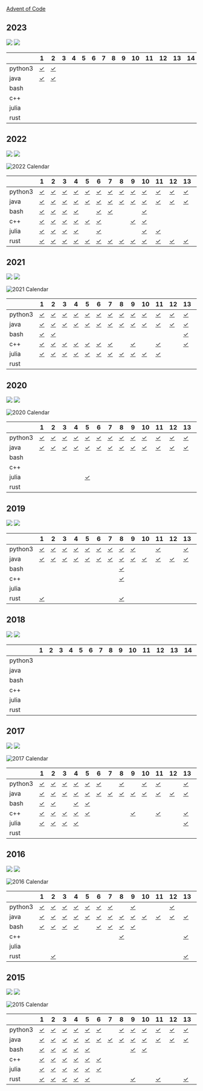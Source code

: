 [Advent of Code](https://adventofcode.com)

## 2023

![](https://img.shields.io/badge/stars%20⭐-4-yellow)
![](https://img.shields.io/badge/days%20completed-2-red)

<!-- @BEGIN:ImplementationsTable:2023@ -->
| | 1 | 2 | 3 | 4 | 5 | 6 | 7 | 8 | 9 | 10 | 11 | 12 | 13 | 14 | 15 | 16 | 17 | 18 | 19 | 20 | 21 | 22 | 23 | 24 | 25 |
| ---| --- | --- | --- | --- | --- | --- | --- | --- | --- | --- | --- | --- | --- | --- | --- | --- | --- | --- | --- | --- | --- | --- | --- | --- | --- |
| python3 | [✓](src/main/python/AoC2023_01.py) | [✓](src/main/python/AoC2023_02.py) |  |  |  |  |  |  |  |  |  |  |  |  |  |  |  |  |  |  |  |  |  |  |  |
| java | [✓](src/main/java/AoC2023_01.java) | [✓](src/main/java/AoC2023_02.java) |  |  |  |  |  |  |  |  |  |  |  |  |  |  |  |  |  |  |  |  |  |  |  |
| bash |  |  |  |  |  |  |  |  |  |  |  |  |  |  |  |  |  |  |  |  |  |  |  |  |  |
| c++ |  |  |  |  |  |  |  |  |  |  |  |  |  |  |  |  |  |  |  |  |  |  |  |  |  |
| julia |  |  |  |  |  |  |  |  |  |  |  |  |  |  |  |  |  |  |  |  |  |  |  |  |  |
| rust |  |  |  |  |  |  |  |  |  |  |  |  |  |  |  |  |  |  |  |  |  |  |  |  |  |
<!-- @END:ImplementationsTable:2023@ -->

## 2022

![](https://img.shields.io/badge/2022%20stars%20⭐-50-yellow)
![](https://img.shields.io/badge/2022%20days%20completed-25-red)

![2022 Calendar](doc/aoc2022.jpg "2022 Calendar")

<!-- @BEGIN:ImplementationsTable:2022@ -->
| | 1 | 2 | 3 | 4 | 5 | 6 | 7 | 8 | 9 | 10 | 11 | 12 | 13 | 14 | 15 | 16 | 17 | 18 | 19 | 20 | 21 | 22 | 23 | 24 | 25 |
| ---| --- | --- | --- | --- | --- | --- | --- | --- | --- | --- | --- | --- | --- | --- | --- | --- | --- | --- | --- | --- | --- | --- | --- | --- | --- |
| python3 | [✓](src/main/python/AoC2022_01.py) | [✓](src/main/python/AoC2022_02.py) | [✓](src/main/python/AoC2022_03.py) | [✓](src/main/python/AoC2022_04.py) | [✓](src/main/python/AoC2022_05.py) | [✓](src/main/python/AoC2022_06.py) | [✓](src/main/python/AoC2022_07.py) | [✓](src/main/python/AoC2022_08.py) | [✓](src/main/python/AoC2022_09.py) | [✓](src/main/python/AoC2022_10.py) | [✓](src/main/python/AoC2022_11.py) | [✓](src/main/python/AoC2022_12.py) | [✓](src/main/python/AoC2022_13.py) | [✓](src/main/python/AoC2022_14.py) | [✓](src/main/python/AoC2022_15.py) | [✓](src/main/python/AoC2022_16.py) |  | [✓](src/main/python/AoC2022_18.py) |  | [✓](src/main/python/AoC2022_20.py) |  | [✓](src/main/python/AoC2022_22.py) | [✓](src/main/python/AoC2022_23.py) |  | [✓](src/main/python/AoC2022_25.py) |
| java | [✓](src/main/java/AoC2022_01.java) | [✓](src/main/java/AoC2022_02.java) | [✓](src/main/java/AoC2022_03.java) | [✓](src/main/java/AoC2022_04.java) | [✓](src/main/java/AoC2022_05.java) | [✓](src/main/java/AoC2022_06.java) | [✓](src/main/java/AoC2022_07.java) | [✓](src/main/java/AoC2022_08.java) | [✓](src/main/java/AoC2022_09.java) | [✓](src/main/java/AoC2022_10.java) | [✓](src/main/java/AoC2022_11.java) | [✓](src/main/java/AoC2022_12.java) | [✓](src/main/java/AoC2022_13.java) | [✓](src/main/java/AoC2022_14.java) | [✓](src/main/java/AoC2022_15.java) | [✓](src/main/java/AoC2022_16.java) | [✓](src/main/java/AoC2022_17.java) | [✓](src/main/java/AoC2022_18.java) | [✓](src/main/java/AoC2022_19.java) | [✓](src/main/java/AoC2022_20.java) | [✓](src/main/java/AoC2022_21.java) | [✓](src/main/java/AoC2022_22.java) | [✓](src/main/java/AoC2022_23.java) | [✓](src/main/java/AoC2022_24.java) | [✓](src/main/java/AoC2022_25.java) |
| bash | [✓](src/main/bash/AoC2022_01.sh) | [✓](src/main/bash/AoC2022_02.sh) | [✓](src/main/bash/AoC2022_03.sh) | [✓](src/main/bash/AoC2022_04.sh) |  | [✓](src/main/bash/AoC2022_06.sh) | [✓](src/main/bash/AoC2022_07.sh) |  |  | [✓](src/main/bash/AoC2022_10.sh) |  |  |  |  |  |  |  |  |  |  |  |  |  |  | [✓](src/main/bash/AoC2022_25.sh) |
| c++ | [✓](src/main/cpp/2022/01/AoC2022_01.cpp) | [✓](src/main/cpp/2022/02/AoC2022_02.cpp) | [✓](src/main/cpp/2022/03/AoC2022_03.cpp) | [✓](src/main/cpp/2022/04/AoC2022_04.cpp) | [✓](src/main/cpp/2022/05/AoC2022_05.cpp) | [✓](src/main/cpp/2022/06/AoC2022_06.cpp) |  |  | [✓](src/main/cpp/2022/09/AoC2022_09.cpp) | [✓](src/main/cpp/2022/10/AoC2022_10.cpp) |  |  |  | [✓](src/main/cpp/2022/14/AoC2022_14.cpp) |  |  |  |  |  |  |  |  | [✓](src/main/cpp/2022/23/AoC2022_23.cpp) | [✓](src/main/cpp/2022/24/AoC2022_24.cpp) | [✓](src/main/cpp/2022/25/AoC2022_25.cpp) |
| julia | [✓](src/main/julia/AoC2022_01.jl) | [✓](src/main/julia/AoC2022_02.jl) | [✓](src/main/julia/AoC2022_03.jl) | [✓](src/main/julia/AoC2022_04.jl) |  | [✓](src/main/julia/AoC2022_06.jl) |  |  |  | [✓](src/main/julia/AoC2022_10.jl) | [✓](src/main/julia/AoC2022_11.jl) |  |  |  |  |  |  |  |  |  |  |  |  |  |  |
| rust | [✓](src/main/rust/AoC2022_01/src/main.rs) | [✓](src/main/rust/AoC2022_02/src/main.rs) | [✓](src/main/rust/AoC2022_03/src/main.rs) | [✓](src/main/rust/AoC2022_04/src/main.rs) | [✓](src/main/rust/AoC2022_05/src/main.rs) | [✓](src/main/rust/AoC2022_06/src/main.rs) | [✓](src/main/rust/AoC2022_07/src/main.rs) | [✓](src/main/rust/AoC2022_08/src/main.rs) | [✓](src/main/rust/AoC2022_09/src/main.rs) | [✓](src/main/rust/AoC2022_10/src/main.rs) | [✓](src/main/rust/AoC2022_11/src/main.rs) | [✓](src/main/rust/AoC2022_12/src/main.rs) | [✓](src/main/rust/AoC2022_13/src/main.rs) | [✓](src/main/rust/AoC2022_14/src/main.rs) |  | [✓](src/main/rust/AoC2022_16/src/main.rs) |  | [✓](src/main/rust/AoC2022_18/src/main.rs) | [✓](src/main/rust/AoC2022_19/src/main.rs) | [✓](src/main/rust/AoC2022_20/src/main.rs) |  |  |  |  | [✓](src/main/rust/AoC2022_25/src/main.rs) |
<!-- @END:ImplementationsTable:2022@ -->

## 2021

![](https://img.shields.io/badge/2021%20stars%20⭐-50-yellow)
![](https://img.shields.io/badge/2021%20days%20completed-25-red)

![2021 Calendar](doc/aoc2021.jpg "2021 Calendar")

<!-- @BEGIN:ImplementationsTable:2021@ -->
| | 1 | 2 | 3 | 4 | 5 | 6 | 7 | 8 | 9 | 10 | 11 | 12 | 13 | 14 | 15 | 16 | 17 | 18 | 19 | 20 | 21 | 22 | 23 | 24 | 25 |
| ---| --- | --- | --- | --- | --- | --- | --- | --- | --- | --- | --- | --- | --- | --- | --- | --- | --- | --- | --- | --- | --- | --- | --- | --- | --- |
| python3 | [✓](src/main/python/AoC2021_01.py) | [✓](src/main/python/AoC2021_02.py) | [✓](src/main/python/AoC2021_03.py) | [✓](src/main/python/AoC2021_04.py) | [✓](src/main/python/AoC2021_05.py) | [✓](src/main/python/AoC2021_06.py) | [✓](src/main/python/AoC2021_07.py) | [✓](src/main/python/AoC2021_08.py) | [✓](src/main/python/AoC2021_09.py) | [✓](src/main/python/AoC2021_10.py) | [✓](src/main/python/AoC2021_11.py) | [✓](src/main/python/AoC2021_12.py) | [✓](src/main/python/AoC2021_13.py) | [✓](src/main/python/AoC2021_14.py) | [✓](src/main/python/AoC2021_15.py) | [✓](src/main/python/AoC2021_16.py) | [✓](src/main/python/AoC2021_17.py) | [✓](src/main/python/AoC2021_18.py) |  | [✓](src/main/python/AoC2021_20.py) | [✓](src/main/python/AoC2021_21.py) | [✓](src/main/python/AoC2021_22.py) | [✓](src/main/python/AoC2021_23.py) | [✓](src/main/python/AoC2021_24.py) | [✓](src/main/python/AoC2021_25.py) |
| java | [✓](src/main/java/AoC2021_01.java) | [✓](src/main/java/AoC2021_02.java) | [✓](src/main/java/AoC2021_03.java) | [✓](src/main/java/AoC2021_04.java) | [✓](src/main/java/AoC2021_05.java) | [✓](src/main/java/AoC2021_06.java) | [✓](src/main/java/AoC2021_07.java) | [✓](src/main/java/AoC2021_08.java) | [✓](src/main/java/AoC2021_09.java) | [✓](src/main/java/AoC2021_10.java) | [✓](src/main/java/AoC2021_11.java) | [✓](src/main/java/AoC2021_12.java) | [✓](src/main/java/AoC2021_13.java) | [✓](src/main/java/AoC2021_14.java) | [✓](src/main/java/AoC2021_15.java) | [✓](src/main/java/AoC2021_16.java) | [✓](src/main/java/AoC2021_17.java) | [✓](src/main/java/AoC2021_18.java) | [✓](src/main/java/AoC2021_19.java) | [✓](src/main/java/AoC2021_20.java) | [✓](src/main/java/AoC2021_21.java) | [✓](src/main/java/AoC2021_22.java) | [✓](src/main/java/AoC2021_23.java) | [✓](src/main/java/AoC2021_24.java) | [✓](src/main/java/AoC2021_25.java) |
| bash | [✓](src/main/bash/AoC2021_01.sh) | [✓](src/main/bash/AoC2021_02.sh) |  |  |  |  |  |  |  |  |  |  | [✓](src/main/bash/AoC2021_13.sh) |  |  |  |  |  |  |  |  |  |  |  |  |
| c++ | [✓](src/main/cpp/2021/01/AoC2021_01.cpp) | [✓](src/main/cpp/2021/02/AoC2021_02.cpp) | [✓](src/main/cpp/2021/03/AoC2021_03.cpp) | [✓](src/main/cpp/2021/04/AoC2021_04.cpp) | [✓](src/main/cpp/2021/05/AoC2021_05.cpp) | [✓](src/main/cpp/2021/06/AoC2021_06.cpp) | [✓](src/main/cpp/2021/07/AoC2021_07.cpp) |  | [✓](src/main/cpp/2021/09/AoC2021_09.cpp) |  | [✓](src/main/cpp/2021/11/AoC2021_11.cpp) |  | [✓](src/main/cpp/2021/13/AoC2021_13.cpp) | [✓](src/main/cpp/2021/14/AoC2021_14.cpp) | [✓](src/main/cpp/2021/15/AoC2021_15.cpp) |  |  |  |  |  |  |  |  |  |  |
| julia | [✓](src/main/julia/AoC2021_01.jl) | [✓](src/main/julia/AoC2021_02.jl) | [✓](src/main/julia/AoC2021_03.jl) | [✓](src/main/julia/AoC2021_04.jl) | [✓](src/main/julia/AoC2021_05.jl) | [✓](src/main/julia/AoC2021_06.jl) | [✓](src/main/julia/AoC2021_07.jl) | [✓](src/main/julia/AoC2021_08.jl) | [✓](src/main/julia/AoC2021_09.jl) | [✓](src/main/julia/AoC2021_10.jl) | [✓](src/main/julia/AoC2021_11.jl) |  |  |  |  |  |  |  |  |  |  |  |  |  |  |
| rust |  |  |  |  |  |  |  |  |  |  |  |  |  |  |  |  |  |  |  |  |  |  |  |  |  |
<!-- @END:ImplementationsTable:2021@ -->

## 2020

![](https://img.shields.io/badge/2020%20stars%20⭐-50-yellow)
![](https://img.shields.io/badge/2020%20days%20completed-25-red)

![2020 Calendar](doc/aoc2020.jpg "2020 Calendar")

<!-- @BEGIN:ImplementationsTable:2020@ -->
| | 1 | 2 | 3 | 4 | 5 | 6 | 7 | 8 | 9 | 10 | 11 | 12 | 13 | 14 | 15 | 16 | 17 | 18 | 19 | 20 | 21 | 22 | 23 | 24 | 25 |
| ---| --- | --- | --- | --- | --- | --- | --- | --- | --- | --- | --- | --- | --- | --- | --- | --- | --- | --- | --- | --- | --- | --- | --- | --- | --- |
| python3 | [✓](src/main/python/AoC2020_01.py) | [✓](src/main/python/AoC2020_02.py) | [✓](src/main/python/AoC2020_03.py) | [✓](src/main/python/AoC2020_04.py) | [✓](src/main/python/AoC2020_05.py) | [✓](src/main/python/AoC2020_06.py) | [✓](src/main/python/AoC2020_07.py) | [✓](src/main/python/AoC2020_08.py) | [✓](src/main/python/AoC2020_09.py) | [✓](src/main/python/AoC2020_10.py) | [✓](src/main/python/AoC2020_11.py) | [✓](src/main/python/AoC2020_12.py) | [✓](src/main/python/AoC2020_13.py) | [✓](src/main/python/AoC2020_14.py) | [✓](src/main/python/AoC2020_15.py) | [✓](src/main/python/AoC2020_16.py) | [✓](src/main/python/AoC2020_17.py) | [✓](src/main/python/AoC2020_18.py) | [✓](src/main/python/AoC2020_19.py) | [✓](src/main/python/AoC2020_20.py) | [✓](src/main/python/AoC2020_21.py) | [✓](src/main/python/AoC2020_22.py) | [✓](src/main/python/AoC2020_23.py) | [✓](src/main/python/AoC2020_24.py) | [✓](src/main/python/AoC2020_25.py) |
| java | [✓](src/main/java/AoC2020_01.java) | [✓](src/main/java/AoC2020_02.java) | [✓](src/main/java/AoC2020_03.java) | [✓](src/main/java/AoC2020_04.java) | [✓](src/main/java/AoC2020_05.java) | [✓](src/main/java/AoC2020_06.java) | [✓](src/main/java/AoC2020_07.java) | [✓](src/main/java/AoC2020_08.java) | [✓](src/main/java/AoC2020_09.java) | [✓](src/main/java/AoC2020_10.java) | [✓](src/main/java/AoC2020_11.java) | [✓](src/main/java/AoC2020_12.java) | [✓](src/main/java/AoC2020_13.java) | [✓](src/main/java/AoC2020_14.java) | [✓](src/main/java/AoC2020_15.java) | [✓](src/main/java/AoC2020_16.java) | [✓](src/main/java/AoC2020_17.java) | [✓](src/main/java/AoC2020_18.java) |  | [✓](src/main/java/AoC2020_20.java) |  | [✓](src/main/java/AoC2020_22.java) | [✓](src/main/java/AoC2020_23.java) | [✓](src/main/java/AoC2020_24.java) | [✓](src/main/java/AoC2020_25.java) |
| bash |  |  |  |  |  |  |  |  |  |  |  |  |  |  |  |  |  |  |  |  |  |  |  |  |  |
| c++ |  |  |  |  |  |  |  |  |  |  |  |  |  |  |  |  | [✓](src/main/cpp/2020/17/AoC2020_17.cpp) |  |  |  |  |  |  |  |  |
| julia |  |  |  |  | [✓](src/main/julia/AoC2020_05.jl) |  |  |  |  |  |  |  |  |  |  | [✓](src/main/julia/AoC2020_16.jl) | [✓](src/main/julia/AoC2020_17.jl) |  |  |  |  |  |  |  |  |
| rust |  |  |  |  |  |  |  |  |  |  |  |  |  |  |  |  |  |  |  |  |  |  |  |  |  |
<!-- @END:ImplementationsTable:2020@ -->

## 2019

![](https://img.shields.io/badge/2019%20stars%20⭐-30-yellow)
![](https://img.shields.io/badge/2019%20days%20completed-15-red)

<!-- @BEGIN:ImplementationsTable:2019@ -->
| | 1 | 2 | 3 | 4 | 5 | 6 | 7 | 8 | 9 | 10 | 11 | 12 | 13 | 14 | 15 | 16 | 17 | 18 | 19 | 20 | 21 | 22 | 23 | 24 | 25 |
| ---| --- | --- | --- | --- | --- | --- | --- | --- | --- | --- | --- | --- | --- | --- | --- | --- | --- | --- | --- | --- | --- | --- | --- | --- | --- |
| python3 | [✓](src/main/python/AoC2019_01.py) | [✓](src/main/python/AoC2019_02.py) | [✓](src/main/python/AoC2019_03.py) | [✓](src/main/python/AoC2019_04.py) | [✓](src/main/python/AoC2019_05.py) | [✓](src/main/python/AoC2019_06.py) | [✓](src/main/python/AoC2019_07.py) | [✓](src/main/python/AoC2019_08.py) | [✓](src/main/python/AoC2019_09.py) |  | [✓](src/main/python/AoC2019_11.py) |  | [✓](src/main/python/AoC2019_13.py) |  |  | [✓](src/main/python/AoC2019_16.py) |  |  |  |  |  |  |  |  |  |
| java | [✓](src/main/java/AoC2019_01.java) | [✓](src/main/java/AoC2019_02.java) | [✓](src/main/java/AoC2019_03.java) | [✓](src/main/java/AoC2019_04.java) | [✓](src/main/java/AoC2019_05.java) | [✓](src/main/java/AoC2019_06.java) | [✓](src/main/java/AoC2019_07.java) | [✓](src/main/java/AoC2019_08.java) | [✓](src/main/java/AoC2019_09.java) | [✓](src/main/java/AoC2019_10.java) | [✓](src/main/java/AoC2019_11.java) | [✓](src/main/java/AoC2019_12.java) | [✓](src/main/java/AoC2019_13.java) |  | [✓](src/main/java/AoC2019_15.java) | [✓](src/main/java/AoC2019_16.java) | [✓](src/main/java/AoC2019_17.java) |  |  |  |  |  |  |  |  |
| bash |  |  |  |  |  |  |  | [✓](src/main/bash/AoC2019_08.sh) |  |  |  |  |  |  |  |  |  |  |  |  |  |  |  |  |  |
| c++ |  |  |  |  |  |  |  | [✓](src/main/cpp/2019/08/AoC2019_08.cpp) |  |  |  |  |  |  |  |  |  |  |  |  |  |  |  |  |  |
| julia |  |  |  |  |  |  |  |  |  |  |  |  |  |  |  |  |  |  |  |  |  |  |  |  |  |
| rust | [✓](src/main/rust/AoC2019_01/src/main.rs) |  |  |  |  |  |  | [✓](src/main/rust/AoC2019_08/src/main.rs) |  |  |  |  |  |  |  | [✓](src/main/rust/AoC2019_16/src/main.rs) |  |  |  |  |  |  |  |  |  |
<!-- @END:ImplementationsTable:2019@ -->

## 2018

![](https://img.shields.io/badge/2018%20stars%20⭐-0-yellow)
![](https://img.shields.io/badge/2018%20days%20completed-0-red)

<!-- @BEGIN:ImplementationsTable:2018@ -->
| | 1 | 2 | 3 | 4 | 5 | 6 | 7 | 8 | 9 | 10 | 11 | 12 | 13 | 14 | 15 | 16 | 17 | 18 | 19 | 20 | 21 | 22 | 23 | 24 | 25 |
| ---| --- | --- | --- | --- | --- | --- | --- | --- | --- | --- | --- | --- | --- | --- | --- | --- | --- | --- | --- | --- | --- | --- | --- | --- | --- |
| python3 |  |  |  |  |  |  |  |  |  |  |  |  |  |  |  |  |  |  |  |  |  |  |  |  |  |
| java |  |  |  |  |  |  |  |  |  |  |  |  |  |  |  |  |  |  |  |  |  |  |  |  |  |
| bash |  |  |  |  |  |  |  |  |  |  |  |  |  |  |  |  |  |  |  |  |  |  |  |  |  |
| c++ |  |  |  |  |  |  |  |  |  |  |  |  |  |  |  |  |  |  |  |  |  |  |  |  |  |
| julia |  |  |  |  |  |  |  |  |  |  |  |  |  |  |  |  |  |  |  |  |  |  |  |  |  |
| rust |  |  |  |  |  |  |  |  |  |  |  |  |  |  |  |  |  |  |  |  |  |  |  |  |  |
<!-- @END:ImplementationsTable:2018@ -->

## 2017

![](https://img.shields.io/badge/2017%20stars%20⭐-50-yellow)
![](https://img.shields.io/badge/2017%20days%20completed-25-red)

![2017 Calendar](doc/aoc_2017.jpg "2017 Calendar")

<!-- @BEGIN:ImplementationsTable:2017@ -->
| | 1 | 2 | 3 | 4 | 5 | 6 | 7 | 8 | 9 | 10 | 11 | 12 | 13 | 14 | 15 | 16 | 17 | 18 | 19 | 20 | 21 | 22 | 23 | 24 | 25 |
| ---| --- | --- | --- | --- | --- | --- | --- | --- | --- | --- | --- | --- | --- | --- | --- | --- | --- | --- | --- | --- | --- | --- | --- | --- | --- |
| python3 | [✓](src/main/python/AoC2017_01.py) | [✓](src/main/python/AoC2017_02.py) | [✓](src/main/python/AoC2017_03.py) | [✓](src/main/python/AoC2017_04.py) | [✓](src/main/python/AoC2017_05.py) | [✓](src/main/python/AoC2017_06.py) |  | [✓](src/main/python/AoC2017_08.py) |  | [✓](src/main/python/AoC2017_10.py) | [✓](src/main/python/AoC2017_11.py) |  | [✓](src/main/python/AoC2017_13.py) | [✓](src/main/python/AoC2017_14.py) | [✓](src/main/python/AoC2017_15.py) | [✓](src/main/python/AoC2017_16.py) |  |  |  | [✓](src/main/python/AoC2017_20.py) |  | [✓](src/main/python/AoC2017_22.py) | [✓](src/main/python/AoC2017_23.py) |  | [✓](src/main/python/AoC2017_25.py) |
| java | [✓](src/main/java/AoC2017_01.java) | [✓](src/main/java/AoC2017_02.java) | [✓](src/main/java/AoC2017_03.java) | [✓](src/main/java/AoC2017_04.java) | [✓](src/main/java/AoC2017_05.java) | [✓](src/main/java/AoC2017_06.java) | [✓](src/main/java/AoC2017_07.java) | [✓](src/main/java/AoC2017_08.java) | [✓](src/main/java/AoC2017_09.java) | [✓](src/main/java/AoC2017_10.java) | [✓](src/main/java/AoC2017_11.java) | [✓](src/main/java/AoC2017_12.java) | [✓](src/main/java/AoC2017_13.java) | [✓](src/main/java/AoC2017_14.java) | [✓](src/main/java/AoC2017_15.java) | [✓](src/main/java/AoC2017_16.java) | [✓](src/main/java/AoC2017_17.java) | [✓](src/main/java/AoC2017_18.java) | [✓](src/main/java/AoC2017_19.java) | [✓](src/main/java/AoC2017_20.java) | [✓](src/main/java/AoC2017_21.java) | [✓](src/main/java/AoC2017_22.java) | [✓](src/main/java/AoC2017_23.java) | [✓](src/main/java/AoC2017_24.java) | [✓](src/main/java/AoC2017_25.java) |
| bash | [✓](src/main/bash/AoC2017_01.sh) | [✓](src/main/bash/AoC2017_02.sh) |  | [✓](src/main/bash/AoC2017_04.sh) | [✓](src/main/bash/AoC2017_05.sh) |  |  |  |  |  |  |  |  |  |  |  |  |  |  |  |  |  |  |  |  |
| c++ | [✓](src/main/cpp/2017/01/AoC2017_01.cpp) | [✓](src/main/cpp/2017/02/AoC2017_02.cpp) | [✓](src/main/cpp/2017/03/AoC2017_03.cpp) | [✓](src/main/cpp/2017/04/AoC2017_04.cpp) | [✓](src/main/cpp/2017/05/AoC2017_05.cpp) |  |  |  | [✓](src/main/cpp/2017/09/AoC2017_09.cpp) |  | [✓](src/main/cpp/2017/11/AoC2017_11.cpp) |  | [✓](src/main/cpp/2017/13/AoC2017_13.cpp) |  |  |  |  | [✓](src/main/cpp/2017/18/AoC2017_18.cpp) |  |  | [✓](src/main/cpp/2017/21/AoC2017_21.cpp) |  |  |  | [✓](src/main/cpp/2017/25/AoC2017_25.cpp) |
| julia | [✓](src/main/julia/AoC2017_01.jl) | [✓](src/main/julia/AoC2017_02.jl) | [✓](src/main/julia/AoC2017_03.jl) | [✓](src/main/julia/AoC2017_04.jl) |  |  |  |  |  |  |  |  | [✓](src/main/julia/AoC2017_13.jl) |  |  |  |  |  |  |  |  |  |  |  |  |
| rust |  |  |  |  |  |  |  |  |  |  |  |  |  |  |  |  |  |  |  |  |  |  |  |  |  |
<!-- @END:ImplementationsTable:2017@ -->

## 2016

![](https://img.shields.io/badge/2016%20stars%20⭐-50-yellow)
![](https://img.shields.io/badge/2016%20days%20completed-25-red)

![2016 Calendar](doc/aoc2016.jpg "2016 Calendar")

<!-- @BEGIN:ImplementationsTable:2016@ -->
| | 1 | 2 | 3 | 4 | 5 | 6 | 7 | 8 | 9 | 10 | 11 | 12 | 13 | 14 | 15 | 16 | 17 | 18 | 19 | 20 | 21 | 22 | 23 | 24 | 25 |
| ---| --- | --- | --- | --- | --- | --- | --- | --- | --- | --- | --- | --- | --- | --- | --- | --- | --- | --- | --- | --- | --- | --- | --- | --- | --- |
| python3 | [✓](src/main/python/AoC2016_01.py) | [✓](src/main/python/AoC2016_02.py) | [✓](src/main/python/AoC2016_03.py) | [✓](src/main/python/AoC2016_04.py) | [✓](src/main/python/AoC2016_05.py) | [✓](src/main/python/AoC2016_06.py) | [✓](src/main/python/AoC2016_07.py) |  | [✓](src/main/python/AoC2016_09.py) |  |  | [✓](src/main/python/AoC2016_12.py) |  |  | [✓](src/main/python/AoC2016_15.py) | [✓](src/main/python/AoC2016_16.py) |  | [✓](src/main/python/AoC2016_18.py) | [✓](src/main/python/AoC2016_19.py) | [✓](src/main/python/AoC2016_20.py) | [✓](src/main/python/AoC2016_21.py) | [✓](src/main/python/AoC2016_22.py) | [✓](src/main/python/AoC2016_23.py) |  | [✓](src/main/python/AoC2016_25.py) |
| java | [✓](src/main/java/AoC2016_01.java) | [✓](src/main/java/AoC2016_02.java) | [✓](src/main/java/AoC2016_03.java) | [✓](src/main/java/AoC2016_04.java) | [✓](src/main/java/AoC2016_05.java) | [✓](src/main/java/AoC2016_06.java) | [✓](src/main/java/AoC2016_07.java) | [✓](src/main/java/AoC2016_08.java) | [✓](src/main/java/AoC2016_09.java) | [✓](src/main/java/AoC2016_10.java) | [✓](src/main/java/AoC2016_11.java) | [✓](src/main/java/AoC2016_12.java) | [✓](src/main/java/AoC2016_13.java) | [✓](src/main/java/AoC2016_14.java) | [✓](src/main/java/AoC2016_15.java) | [✓](src/main/java/AoC2016_16.java) | [✓](src/main/java/AoC2016_17.java) | [✓](src/main/java/AoC2016_18.java) | [✓](src/main/java/AoC2016_19.java) | [✓](src/main/java/AoC2016_20.java) | [✓](src/main/java/AoC2016_21.java) | [✓](src/main/java/AoC2016_22.java) | [✓](src/main/java/AoC2016_23.java) | [✓](src/main/java/AoC2016_24.java) | [✓](src/main/java/AoC2016_25.java) |
| bash | [✓](src/main/bash/AoC2016_01.sh) | [✓](src/main/bash/AoC2016_02.sh) | [✓](src/main/bash/AoC2016_03.sh) | [✓](src/main/bash/AoC2016_04.sh) |  | [✓](src/main/bash/AoC2016_06.sh) | [✓](src/main/bash/AoC2016_07.sh) | [✓](src/main/bash/AoC2016_08.sh) | [✓](src/main/bash/AoC2016_09.sh) |  |  |  |  |  |  |  |  |  |  |  |  |  |  |  |  |
| c++ |  |  |  |  |  |  |  | [✓](src/main/cpp/2016/08/AoC2016_08.cpp) |  |  |  |  | [✓](src/main/cpp/2016/13/AoC2016_13.cpp) |  |  |  |  |  |  |  |  |  |  |  |  |
| julia |  |  |  |  |  |  |  |  |  |  |  |  |  |  |  |  |  |  |  |  |  |  |  |  |  |
| rust |  | [✓](src/main/rust/AoC2016_02/src/main.rs) |  |  |  |  |  |  |  |  |  |  | [✓](src/main/rust/AoC2016_13/src/main.rs) |  |  |  |  |  |  |  |  |  |  |  |  |
<!-- @END:ImplementationsTable:2016@ -->

## 2015

![](https://img.shields.io/badge/2015%20stars%20⭐-50-yellow)
![](https://img.shields.io/badge/2015%20days%20completed-25-red)

![2015 Calendar](doc/aoc2015.jpg "2015 Calendar")

<!-- @BEGIN:ImplementationsTable:2015@ -->
| | 1 | 2 | 3 | 4 | 5 | 6 | 7 | 8 | 9 | 10 | 11 | 12 | 13 | 14 | 15 | 16 | 17 | 18 | 19 | 20 | 21 | 22 | 23 | 24 | 25 |
| ---| --- | --- | --- | --- | --- | --- | --- | --- | --- | --- | --- | --- | --- | --- | --- | --- | --- | --- | --- | --- | --- | --- | --- | --- | --- |
| python3 | [✓](src/main/python/AoC2015_01.py) | [✓](src/main/python/AoC2015_02.py) | [✓](src/main/python/AoC2015_03.py) | [✓](src/main/python/AoC2015_04.py) | [✓](src/main/python/AoC2015_05.py) | [✓](src/main/python/AoC2015_06.py) |  | [✓](src/main/python/AoC2015_08.py) | [✓](src/main/python/AoC2015_09.py) | [✓](src/main/python/AoC2015_10.py) | [✓](src/main/python/AoC2015_11.py) | [✓](src/main/python/AoC2015_12.py) | [✓](src/main/python/AoC2015_13.py) | [✓](src/main/python/AoC2015_14.py) | [✓](src/main/python/AoC2015_15.py) | [✓](src/main/python/AoC2015_16.py) | [✓](src/main/python/AoC2015_17.py) | [✓](src/main/python/AoC2015_18.py) | [✓](src/main/python/AoC2015_19.py) |  |  |  | [✓](src/main/python/AoC2015_23.py) | [✓](src/main/python/AoC2015_24.py) | [✓](src/main/python/AoC2015_25.py) |
| java | [✓](src/main/java/AoC2015_01.java) | [✓](src/main/java/AoC2015_02.java) | [✓](src/main/java/AoC2015_03.java) | [✓](src/main/java/AoC2015_04.java) | [✓](src/main/java/AoC2015_05.java) | [✓](src/main/java/AoC2015_06.java) | [✓](src/main/java/AoC2015_07.java) | [✓](src/main/java/AoC2015_08.java) | [✓](src/main/java/AoC2015_09.java) | [✓](src/main/java/AoC2015_10.java) | [✓](src/main/java/AoC2015_11.java) | [✓](src/main/java/AoC2015_12.java) | [✓](src/main/java/AoC2015_13.java) | [✓](src/main/java/AoC2015_14.java) | [✓](src/main/java/AoC2015_15.java) | [✓](src/main/java/AoC2015_16.java) | [✓](src/main/java/AoC2015_17.java) | [✓](src/main/java/AoC2015_18.java) | [✓](src/main/java/AoC2015_19.java) | [✓](src/main/java/AoC2015_20.java) | [✓](src/main/java/AoC2015_21.java) | [✓](src/main/java/AoC2015_22.java) |  |  |  |
| bash | [✓](src/main/bash/AoC2015_01.sh) | [✓](src/main/bash/AoC2015_02.sh) | [✓](src/main/bash/AoC2015_03.sh) | [✓](src/main/bash/AoC2015_04.sh) | [✓](src/main/bash/AoC2015_05.sh) |  |  |  | [✓](src/main/bash/AoC2015_09.sh) | [✓](src/main/bash/AoC2015_10.sh) |  |  |  | [✓](src/main/bash/AoC2015_14.sh) |  |  |  |  |  |  |  |  |  |  |  |
| c++ | [✓](src/main/cpp/2015/01/AoC2015_01.cpp) | [✓](src/main/cpp/2015/02/AoC2015_02.cpp) | [✓](src/main/cpp/2015/03/AoC2015_03.cpp) | [✓](src/main/cpp/2015/04/AoC2015_04.cpp) | [✓](src/main/cpp/2015/05/AoC2015_05.cpp) | [✓](src/main/cpp/2015/06/AoC2015_06.cpp) |  |  |  |  |  |  |  |  |  |  |  |  |  |  |  |  |  |  |  |
| julia | [✓](src/main/julia/AoC2015_01.jl) | [✓](src/main/julia/AoC2015_02.jl) | [✓](src/main/julia/AoC2015_03.jl) | [✓](src/main/julia/AoC2015_04.jl) | [✓](src/main/julia/AoC2015_05.jl) | [✓](src/main/julia/AoC2015_06.jl) |  |  |  |  |  |  |  |  |  |  |  |  |  |  |  |  |  |  |  |
| rust | [✓](src/main/rust/AoC2015_01/src/main.rs) | [✓](src/main/rust/AoC2015_02/src/main.rs) | [✓](src/main/rust/AoC2015_03/src/main.rs) | [✓](src/main/rust/AoC2015_04/src/main.rs) | [✓](src/main/rust/AoC2015_05/src/main.rs) |  |  |  | [✓](src/main/rust/AoC2015_09/src/main.rs) |  | [✓](src/main/rust/AoC2015_11/src/main.rs) |  | [✓](src/main/rust/AoC2015_13/src/main.rs) |  | [✓](src/main/rust/AoC2015_15/src/main.rs) | [✓](src/main/rust/AoC2015_16/src/main.rs) |  |  |  |  |  |  |  |  |  |
<!-- @END:ImplementationsTable:2015@ -->

